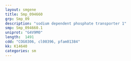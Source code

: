 ```yaml
---
layout: smgene
title: Smp_094660
grp: Smp_09
description: "sodium dependent phosphate transporter 1"
smp: Smp_094660.1
uniprot: "G4V9M0"
length:  1491
cdd: "COG0306, cl00396, pfam01384"
kk: K14640
categories: sm
---
```

